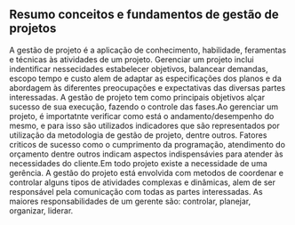 Resumo conceitos e fundamentos de gestão de projetos
----------------------------------------------------

A gestão de projeto é a aplicação de conhecimento, habilidade, feramentas e técnicas às atividades de um projeto. Gerenciar um projeto inclui indentificar nessecidades estabelecer objetivos, balancear demandas, escopo tempo e custo alem de adaptar as especificações dos planos e da abordagem às diferentes preocupações e expectativas das diversas partes interessadas. A gestão de projeto tem como principais objetivos alçar sucesso de sua execução, fazendo o controle das fases.Ao gerenciar um projeto, é importatnte verificar como está o andamento/desempenho do mesmo, e para isso são utilizados indicadores que são representados por utilização da metodologia de gestão de projeto, dentre outros. Fatores criticos de sucesso como o cumprimento da programação, atendimento do orçamento dentre outros indicam aspectos indispensávies para atender às necessidades do cliente.Em todo projeto existe a necessidade de uma gerência. A gestão do projeto está envolvida com metodos de coordenar e controlar alguns tipos de atividades complexas e dinâmicas, alem de ser responsável pela comunicação com todas as partes interessadas. As maiores responsabilidades de um gerente são: controlar, planejar, organizar, liderar.
